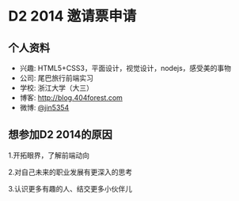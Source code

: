# D2 2014 邀请票申请

## 个人资料

- 兴趣: HTML5+CSS3，平面设计，视觉设计，nodejs，感受美的事物
- 公司: 尾巴旅行前端实习
- 学校: 浙江大学（大三）
- 博客: http://blog.404forest.com
- 微博: [@jin5354](http://weibo.com/207466606) 

## 想参加D2 2014的原因

1.开拓眼界，了解前端动向

2.对自己未来的职业发展有更深入的思考

3.认识更多有趣的人、结交更多小伙伴儿
